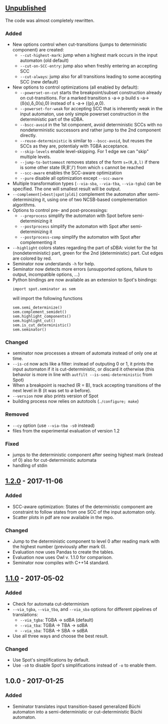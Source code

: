 ## [Unpublished]
The code was almost completely rewritten.

### Added
* New options control when cut-transitions (jumps to deterministic component) are created:
  - `--cut-highest-mark`: jump when a highest mark occurs in the input automaton (old default)
  - `--cut-on-SCC-entry`: jump also when freshly entering an accepting SCC
  - `--cut-always`: jump also for all transitions leading to some accepting SCC (new default)
* New options to control optimizations (all enabled by default):
  - `--powerset-on-cut` starts the breakpoint/subset construction already on cut-transitions. For a marked transition s -a-> p build s -a-> (δ(s),δ_0(s),0) instead of s -a-> ({p},∅,0).
  - `--powerset-for-weak` for accepting SCC that is inherently weak in the input automaton, use only simple powerset construction in the deterministic part of the sDBA.
  - `--bscc-avoid` in the 1st component, avoid deterministic SCCs with no nondeterministic successors and rather jump to the 2nd component directly.
  - `--reuse-deterministic` is similar to `--bscc-avoid`, but reuses the SCCs as they are, potentialy with TGBA acceptance.
  - `--skip-levels` enable level-skipping. For 1 edge we can "skip" multiple levels.
  - `--jump-to-bottommost` removes states of the form `s=(R,B,l)` if there is some other state (R,B',l') from which `s` cannot be reached
  - `--scc-aware` enables the SCC-aware optimization
  - `--pure` disable all optimization except `--scc-aware`
* Multiple transformation types (`--via-sba`, `--via-tba`, `--via-tgba`) can be specified. The one will smallest result will be output.
* `--complement[=best|spot|pldi]` complement the automaton after semi-determinizing it, using one of two NCSB-based complementation algorithms.
* Options to control pre- and post-processings:
  - `--preprocess` simplify the automaton with Spot before semi-determinizing it
  - `--postprocess` simplify the automaton with Spot after semi-determinizing it
  - `--postprocess-comp` simplify the automaton with Spot after complementing it
* `--highlight` colors states regarding the part of sDBA: violet for the 1st (nondeterministic) part, green for the 2nd (deterministic) part. Cut edges are colored by red.
* Seminator now understands `-h` for help.
* Seminator now detects more errors (unsupported options, failure to output, incompatible options, ...)
* Python bindings are now available as an extension to Spot's bindings:
  ```
  import spot.seminator as sem
  ```
  will import the following functions
  ```
  sem.semi_determinize()
  sem.complement_semidet()
  sem.highlight_components()
  sem.highlight_cut()
  sem.is_cut_deterministic()
  sem.seminator()
  ```

### Changed
* seminator now processes a stream of automata instead of only one at time.
* `--is-cd` now acts like a filter: instead of outputing 0 or 1, it prints the input automaton if it is cut-deterministic, or discard it otherwise (this behavior is more in line with `autfilt --is-semi-deterministic` from Spot)
* When a breakpoint is reached (R = B), track accepting transitions of the next level in B (it was set to ∅ before).
* `--version` now also prints version of Spot
* building process now relies on autotools (`./configure; make`)

### Removed
* `--cy` option (use `--via-tba -s0` instead)
* files from the experimental evaluation of version 1.2

### Fixed
* jumps to the deterministic component after seeing highest mark (instead of 0) also for cut-deterministic automata
* handling of stdin

## [1.2.0] - 2017-11-06
### Added
* SCC-aware optimization: States of the deterministic component are constraint to follow states from one SCC of the input automaton only.
* Scatter plots in pdf are now available in the repo.

### Changed
* Jump to the deterministic component to level 0 after reading mark with the highest number (previously after mark 0).
* Evaluation now uses Pandas to create the tables.
* Evaluation now uses Owl v. 1.1.0 for comparison.
* Seminator now compiles with C++14 standard.

## [1.1.0] - 2017-05-02
### Added
* Check for automata cut-determinism
* `--via_tgba`, `--via_tba`, and `--via_sba` options for different pipelines of translations:
  - `--via_tgba`: TGBA -> sdBA (default)
  - `--via_tba`: TGBA -> TBA -> sdBA
  - `--via_sba`: TGBA -> SBA -> sdBA
* Use all three ways and choose the best result.
### Changed
* Use Spot's simplifications by default.
* Use `-s0` to disable Spot's simplifications instead of `-o` to enable them.

## 1.0.0 - 2017-01-25
### Added
* Seminator translates input transition-based generalized Büchi automaton into a semi-deterministic or cut-deterministic Büchi automaton.

[Unpublished]: https://github.com/mklokocka/seminator/compare/v1.2.0...HEAD
[1.2.0]: https://github.com/mklokocka/seminator/compare/v1.1.0...v1.2.0
[1.1.0]: https://github.com/mklokocka/seminator/compare/v1.0.0...v1.1.0
